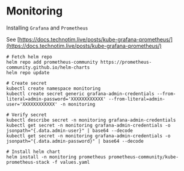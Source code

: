 # Monitoring

Installing `Grafana` and `Prometheus`

See [https://docs.technotim.live/posts/kube-grafana-prometheus/](https://docs.technotim.live/posts/kube-grafana-prometheus/)

```shell
# Fetch helm repo
helm repo add prometheus-community https://prometheus-community.github.io/helm-charts
helm repo update

# Create secret
kubectl create namespace monitoring
kubectl create secret generic grafana-admin-credentials --from-literal=admin-password='XXXXXXXXXXXX' --from-literal=admin-user='XXXXXXXXXXXX' -n monitoring

# Verify secret
kubectl describe secret -n monitoring grafana-admin-credentials
kubectl get secret -n monitoring grafana-admin-credentials -o jsonpath="{.data.admin-user}" | base64 --decode
kubectl get secret -n monitoring grafana-admin-credentials -o jsonpath="{.data.admin-password}" | base64 --decode

# Install helm chart
helm install -n monitoring prometheus prometheus-community/kube-prometheus-stack -f values.yaml
```
